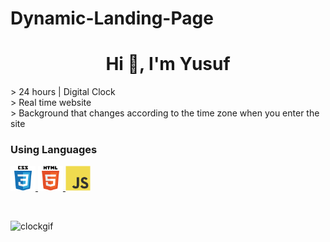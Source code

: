 # Dynamic-Landing-Page
<h1 align="center">Hi 👋, I'm Yusuf</h1>
> 24 hours | Digital Clock   <br>
> Real time website  <br>
> Background that changes according to the time zone when you enter the site  
<h3 align="left">Using Languages </h3>
<p align="left"> <a href="https://www.w3schools.com/css/" target="_blank" rel="noreferrer"> <img src="https://raw.githubusercontent.com/devicons/devicon/master/icons/css3/css3-original-wordmark.svg" alt="css3" width="40" height="40"/> </a> <a href="https://www.w3.org/html/" target="_blank" rel="noreferrer"> <img src="https://raw.githubusercontent.com/devicons/devicon/master/icons/html5/html5-original-wordmark.svg" alt="html5" width="40" height="40"/> </a> <a href="https://developer.mozilla.org/en-US/docs/Web/JavaScript" target="_blank" rel="noreferrer"> <img src="https://raw.githubusercontent.com/devicons/devicon/master/icons/javascript/javascript-original.svg" alt="javascript" width="40" height="40"/> </a> </p> <br>



![clockgif](https://user-images.githubusercontent.com/110293977/185764787-5af3c36e-bcdc-4b84-9fe7-87f138a55b7c.gif)




